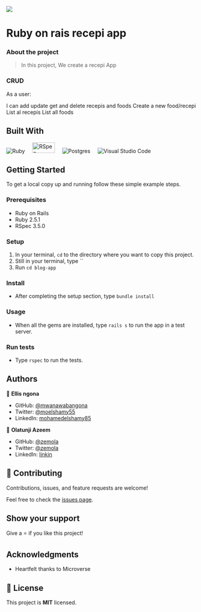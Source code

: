 ![](https://img.shields.io/badge/Microverse-blueviolet)

# Ruby on rais recepi app


### About the project

> In this project, We create a recepi App



### CRUD

 As a user:

I can add update get and delete recepis and foods
Create a new food/recepi
List al recepis
List all foods




## Built With

![Ruby](https://img.shields.io/badge/ruby-%23CC342D.svg?style=for-the-badge&logo=ruby&logoColor=white) &nbsp; &nbsp; <img src="https://1ohvy81v7br01wtgnj4bf0ek-wpengine.netdna-ssl.com/wp-content/uploads/2019/01/rspec.jpg" height="28" width="60" alt="RSpec"> &nbsp; &nbsp; ![Postgres](https://img.shields.io/badge/postgres-%23316192.svg?style=for-the-badge&logo=postgresql&logoColor=white) &nbsp; &nbsp; ![Visual Studio Code](https://img.shields.io/badge/Visual%20Studio%20Code-0078d7.svg?style=for-the-badge&logo=visual-studio-code&logoColor=white)


## Getting Started

To get a local copy up and running follow these simple example steps.

### Prerequisites
* Ruby on Rails
* Ruby 2.5.1
* RSpec 3.5.0

### Setup

1. In your terminal, `cd` to the directory where you want to copy this project.
2. Still in your terminal, type ``
3. Run `cd blog-app`

### Install

* After completing the setup section, type `bundle install`

### Usage

* When all the gems are installed, type `rails s` to run the app in a test server.

### Run tests

* Type `rspec` to run the tests.

## Authors

👤 **Ellis ngona**

- GitHub: [@mwanawabangona](https://github.com/mwanawabangona)
- Twitter: [@moelshamy55](https://mobile.twitter.com/ellis_ahh)
- LinkedIn: [mohamedelshamy85](https://www.linkedin.com/in/ellisngona/)

👤 **Olatunji Azeem**

- GitHub: [@zemola](https://github.com/zemola)
- Twitter: [@zemola](https://mobile.twitter.com/zemola)
- LinkedIn: [linkin](https://www.linkedin.com/in/olatunjiazeem/)


## 🤝 Contributing

Contributions, issues, and feature requests are welcome!

Feel free to check the [issues page](../../issues/).

## Show your support

Give a ⭐️ if you like this project!

## Acknowledgments

- Heartfelt thanks to Microverse

## 📝 License

This project is **MIT** licensed.

